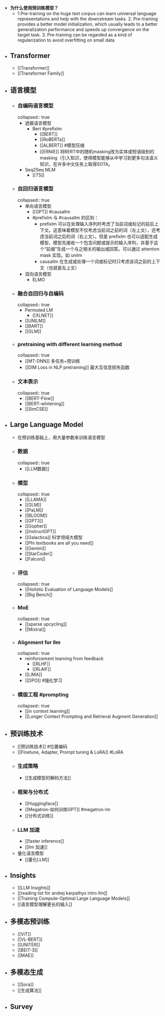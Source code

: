 - **为什么使用预训练模型？**
	- 1.Pre-training on the huge text corpus can learn universal language representations and help with the downstream tasks.
	  2. Pre-training provides a better model initialization, which usually leads to a better generalization performance and speeds up convergence on the target task.
	  3. Pre-training can be regarded as a kind of regularization to avoid overfitting on small data
- ## Transformer
	- [[Transformer]]
	- [[Transformer Family]]
- ## 语言模型
	- ### 自编码语言模型
	  collapsed:: true
		- 遮蔽语言模型
			- Bert #prefixlm
				- [[BERT]]
				- [[RoBERTa]]
				- [[ALBERT]]  #模型压缩
				- [[ERNIE]] 将BERT中的随机masking改为实体或短语级别的masking（引入知识，使得模型能够从中学习到更多句法语义知识，在许多中文任务上取得SOTA。
		- Seq2Seq MLM
			- [[T5]]
	- ### 自回归语言模型
	  collapsed:: true
		- 单向语言模型
			- [[GPT]] #causallm
			- #prefixlm 与 #causallm 的区别：
				- prefixlm 可以在处理输入序列时考虑了当前词或标记的前后上下文。这意味着模型不仅考虑当前词之前的词（左上文），还考虑当前词之后的词（右上文）。但是 prefixlm 也可以适配生成模型，模型先接收一个包含问题或提示的输入序列，并基于这个“前缀”生成一个与之相关的输出或回答。可以通过 attention mask 实现。如 unilm
				- causallm 在生成或处理一个词或标记时只考虑该词之前的上下文（也就是左上文）
		- 双向语言模型
			- ELMO
	- ### 融合自回归与自编码
	  collapsed:: true
		- Permuted LM
			- [[XLNET]]
		- [[UNILM]]
		- [[BART]]
		- [[GLM]]
	- ### pretraining with different learning method
	  collapsed:: true
		- [[MT-DNN]] 多任务+预训练
		- [[DIM Loss in NLP pretraining]] 最大互信息损失函数
	- ### 文本表示
	  collapsed:: true
		- [[BERT-Flow]]
		- [[BERT-whitening]]
		- [[SimCSE]]
- ## Large Language Model
	- 在预训练基础上，用大量参数来训练语言模型
	- ### 数据
	  collapsed:: true
		- [[LLM数据]]
	- ### 模型
	  collapsed:: true
		- [[LLAMA]]
		- [[GLM]]
		- [[PaLM]]
		- [[BLOOM]]
		- [[GPT3]]
		- [[Gopher]]
		- [[instructGPT]]
		- [[Galactica]] 科学领域大模型
		- [[Phi textbooks are all you need]]
		- [[Gemini]]
		- [[StarCoder]]
		- [[Falcon]]
	- ### 评估
	  collapsed:: true
		- [[Holistic Evaluation of Language Models]]
		- [[Big Bench]]
	- ### MoE
	  collapsed:: true
		- [[sparse upcycling]]
		- [[Mixtral]]
	- ### Alignment for llm
	  collapsed:: true
		- reinforcement learning from feedback
			- [[RLHF]]
			- [[RLAIF]]
		- [[LIMA]]
		- [[DPO]] #强化学习
	- ### 模版工程 #prompting
	  collapsed:: true
		- [[in context learning]]
		- [[Longer Context Prompting and Retrieval Augment Generation]]
- ## 预训练技术
	- [[预训练技术]]  #位置编码
	- [[Finetune, Adapter, Prompt tuning & LoRA]] #LoRA
	- ### 生成策略
		- [[生成模型的解码方法]]
	- ### 框架与分布式
		- [[Huggingface]]
		- [[Megatron-如何训练GPT]] #megatron-lm
		- [[分布式训练]]
	- ### LLM 加速
		- [[faster inference]]
		- [[llm 加速]]
	- 量化语言模型
		- [[量化LLM]]
- ## Insights
	- [[LLM Insights]]
	- [[reading list for andrej karpathys intro llm]]
	- [[Training Compute-Optimal Large Language Models]]
	- [[语言模型理解更长的输入]]
- ## 多模态预训练
	- [[ViT]]
	- [[VL-BERT]]
	- [[UNITER]]
	- [[BEiT-3]]
	- [[MAE]]
- ## 多模态生成
	- [[Sora]]
	- [[生成算法]]
- ## Survey